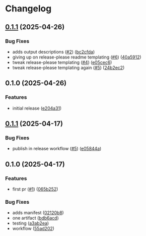 # Changelog

## [0.1.1](https://github.com/marshallford/terraform-ansible-k3s/compare/v0.1.0...v0.1.1) (2025-04-26)


### Bug Fixes

* adds output descriptions ([#2](https://github.com/marshallford/terraform-ansible-k3s/issues/2)) ([bc2cfda](https://github.com/marshallford/terraform-ansible-k3s/commit/bc2cfda1a7a3654178d8cf1299e6b22a6af9ef56))
* giving up on release-please readme templating ([#6](https://github.com/marshallford/terraform-ansible-k3s/issues/6)) ([40a5912](https://github.com/marshallford/terraform-ansible-k3s/commit/40a5912ccdce914da6ea70e8e728b6f8b0676a94))
* tweak release-please templating ([#4](https://github.com/marshallford/terraform-ansible-k3s/issues/4)) ([e05cec6](https://github.com/marshallford/terraform-ansible-k3s/commit/e05cec6c07f16de9a46eead3e3f29ef44c87d494))
* tweak release-please templating again ([#5](https://github.com/marshallford/terraform-ansible-k3s/issues/5)) ([24b2ec2](https://github.com/marshallford/terraform-ansible-k3s/commit/24b2ec26b69fbb02dbf13d2b9de4127a67c10c16))

## 0.1.0 (2025-04-26)


### Features

* initial release ([e204a31](https://github.com/marshallford/terraform-ansible-k3s/commit/e204a317bfe03801877ad5c50789eac0eb533676))

## [0.1.1](https://github.com/marshallford/terraform-ansible-k3s/compare/v0.1.0...v0.1.1) (2025-04-17)


### Bug Fixes

* publish in release workflow ([#5](https://github.com/marshallford/terraform-ansible-k3s/issues/5)) ([e05844a](https://github.com/marshallford/terraform-ansible-k3s/commit/e05844a4ce4ff123a21190292424a4bdbbcd630c))

## 0.1.0 (2025-04-17)


### Features

* first pr ([#1](https://github.com/marshallford/terraform-ansible-k3s/issues/1)) ([065b252](https://github.com/marshallford/terraform-ansible-k3s/commit/065b252b65d98286364d19eedab3d633c440feb0))


### Bug Fixes

* adds manifest ([02120b8](https://github.com/marshallford/terraform-ansible-k3s/commit/02120b875df9d2f035ccd06bfb465e254083f44a))
* one artifact ([bdb6acd](https://github.com/marshallford/terraform-ansible-k3s/commit/bdb6acd5ed82bc7cbe14209a21cb88878f9ff50a))
* testing ([a3ab2ea](https://github.com/marshallford/terraform-ansible-k3s/commit/a3ab2eac4821d1f227c17339269cc59d482c9c08))
* workflow ([55ad202](https://github.com/marshallford/terraform-ansible-k3s/commit/55ad20275c26fdf3a40f6ced3071fea3efb1c15d))

